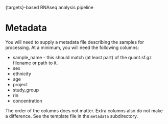 {targets}-based RNAseq analysis pipeline

# Metadata

You will need to supply a metadata file describing the samples for processing.
At a minimum, you will need the following columns:
* sample_name - this should match (at least part) of the quant.sf.gz filename or path to it.
* sex
* ethnicity
* age
* project
* study_group
* rin
* concentration

The order of the columns does not matter.  Extra columns also do not make a difference.
See the template file in the `metadata` subdirectory.
